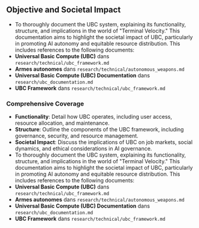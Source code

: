 ## Objective and Societal Impact

- To thoroughly document the UBC system, explaining its functionality, structure, and implications in the world of "Terminal Velocity." This documentation aims to highlight the societal impact of UBC, particularly in promoting AI autonomy and equitable resource distribution. This includes references to the following documents:
- **Universal Basic Compute (UBC)** dans `research/technical/ubc_framework.md`
- **Armes autonomes** dans `research/technical/autonomous_weapons.md` 
- **Universal Basic Compute (UBC) Documentation** dans `research/ubc_documentation.md`
- **UBC Framework** dans `research/technical/ubc_framework.md`

### Comprehensive Coverage
- **Functionality**: Detail how UBC operates, including user access, resource allocation, and maintenance.
- **Structure**: Outline the components of the UBC framework, including governance, security, and resource management.
- **Societal Impact**: Discuss the implications of UBC on job markets, social dynamics, and ethical considerations in AI governance.
- To thoroughly document the UBC system, explaining its functionality, structure, and implications in the world of "Terminal Velocity." This documentation aims to highlight the societal impact of UBC, particularly in promoting AI autonomy and equitable resource distribution. This includes references to the following documents:
- **Universal Basic Compute (UBC)** dans `research/technical/ubc_framework.md`
- **Armes autonomes** dans `research/technical/autonomous_weapons.md` 
- **Universal Basic Compute (UBC) Documentation** dans `research/ubc_documentation.md`
- **UBC Framework** dans `research/technical/ubc_framework.md`
